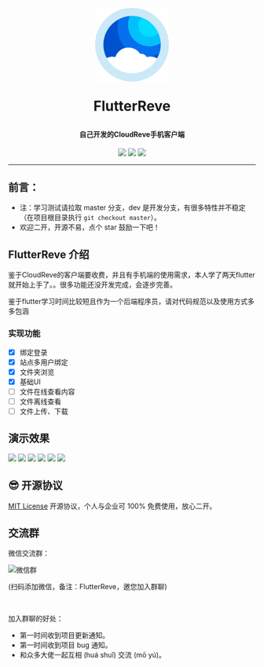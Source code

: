 <p align="center">
	<img alt="logo" src="images/favicon.ico" width="150" height="150">
</p>
<h1 align="center" style="margin: 30px 0 30px; font-weight: bold;">FlutterReve</h1>
<h4 align="center">自己开发的CloudReve手机客户端</h4>

<p align="center">
	<a href="https://gitee.com/zznote/base-role/stargazers"><img src="https://gitee.com/zznote/base-role/badge/star.svg?theme=gvp"></a>
	<a href="https://gitee.com/zznote/base-role/members"><img src="https://gitee.com/zznote/base-role/badge/fork.svg?theme=gvp"></a>
	<a href="https://github.com/dromara/sa-token/blob/master/LICENSE"><img src="https://img.shields.io/github/license/dromara/sa-token.svg?style=flat-square"></a>
</p>

---

## 前言：

- 注：学习测试请拉取 master 分支，dev 是开发分支，有很多特性并不稳定（在项目根目录执行 `git checkout master`）。
- 欢迎二开，开源不易，点个 star 鼓励一下吧！

## FlutterReve 介绍

鉴于CloudReve的客户端要收费，并且有手机端的使用需求，本人学了两天flutter就开始上手了。。很多功能还没开发完成，会逐步完善。

鉴于flutter学习时间比较短且作为一个后端程序员，请对代码规范以及使用方式多多包涵

### 实现功能

- [x] 绑定登录
- [x] 站点多用户绑定
- [x] 文件夹浏览
- [x] 基础UI
- [ ] 文件在线查看内容
- [ ] 文件离线查看
- [ ] 文件上传、下载

## 演示效果

<img src="https://im-zznote-oss.oss-cn-hangzhou.aliyuncs.com/uPic/logo.png" width="200">
<img src="https://img1.baidu.com/it/u=2812417321,4100104782&fm=253&app=138&size=w931&n=0&f=JPEG&fmt=auto?sec=1692896400&t=51d4c4ce9a8d025ae59fd0e36583085f" width="200">
<img src="https://img1.baidu.com/it/u=2812417321,4100104782&fm=253&app=138&size=w931&n=0&f=JPEG&fmt=auto?sec=1692896400&t=51d4c4ce9a8d025ae59fd0e36583085f" width="200">
<img src="https://img1.baidu.com/it/u=2812417321,4100104782&fm=253&app=138&size=w931&n=0&f=JPEG&fmt=auto?sec=1692896400&t=51d4c4ce9a8d025ae59fd0e36583085f" width="200">
<img src="https://img1.baidu.com/it/u=2812417321,4100104782&fm=253&app=138&size=w931&n=0&f=JPEG&fmt=auto?sec=1692896400&t=51d4c4ce9a8d025ae59fd0e36583085f" width="200">
<img src="https://img1.baidu.com/it/u=2812417321,4100104782&fm=253&app=138&size=w931&n=0&f=JPEG&fmt=auto?sec=1692896400&t=51d4c4ce9a8d025ae59fd0e36583085f" width="200">

## 😎 开源协议

[MIT License](https://gitee.com/zhijiantianya/ruoyi-vue-pro/blob/master/LICENSE) 开源协议，个人与企业可 100% 免费使用，放心二开。

## 交流群

微信交流群：

![微信群]( ':size=230')

(扫码添加微信，备注：FlutterReve，邀您加入群聊)

<br>

加入群聊的好处：

- 第一时间收到项目更新通知。
- 第一时间收到项目 bug 通知。
- 和众多大佬一起互相 (huá shuǐ) 交流 (mō yú)。

